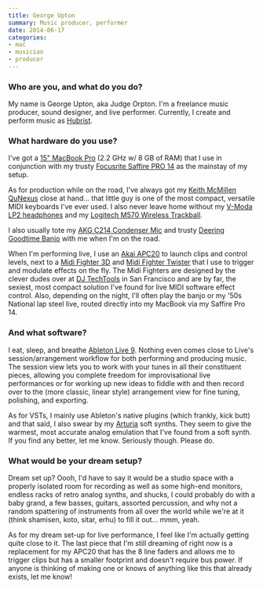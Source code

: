 ```yaml
---
title: George Upton
summary: Music producer, performer
date: 2014-06-17
categories:
- mac
- musician
- producer
---
```


### Who are you, and what do you do?

My name is George Upton, aka Judge Orpton. I'm a freelance music producer, sound designer, and live performer. Currently, I create and perform music as [Hubrist](http://soundcloud.com/hubrist/ "George's SoundCloud account.").

### What hardware do you use?

I've got a [15" MacBook Pro][macbook-pro] (2.2 GHz w/ 8 GB of RAM) that I use in conjunction with my trusty [Focusrite Saffire PRO 14][saffire-pro-14] as the mainstay of my setup. 

As for production while on the road, I've always got my [Keith McMillen QuNexus][qunexus] close at hand... that little guy is one of the most compact, versatile MIDI keyboards I've ever used. I also never leave home without my [V-Moda LP2 headphones][crossfade-lp2] and my [Logitech M570 Wireless Trackball][wireless-trackball-m570].

I also usually tote my [AKG C214 Condenser Mic][c214] and trusty [Deering Goodtime Banjo][goodtime] with me when I'm on the road.

When I'm performing live, I use an [Akai APC20][apc20] to launch clips and control levels, next to a [Midi Fighter 3D][midi-fighter-3d] and [Midi Fighter Twister][midi-fighter-twister] that I use to trigger and modulate effects on the fly. The Midi Fighters are designed by the clever dudes over at [DJ TechTools](http://www.djtechtools.com/ "The DJ TechTools website.") in San Francisco and are by far, the sexiest, most compact solution I've found for live MIDI software effect control. Also, depending on the night, I'll often play the banjo or my '50s National lap steel live, routed directly into my MacBook via my Saffire Pro 14.

### And what software?

I eat, sleep, and breathe [Ableton Live 9][live]. Nothing even comes close to Live's session/arrangement workflow for both performing and producing music. The session view lets you to work with your tunes in all their constituent pieces, allowing you complete freedom for improvisational live performances or for working up new ideas to fiddle with and then record over to the (more classic, linear style) arrangement view for fine tuning, polishing, and exporting.

As for VSTs, I mainly use Ableton's native plugins (which frankly, kick butt) and that said, I also swear by my [Arturia](http://www.arturia.com/ "The Arturia website.") soft synths. They seem to give the warmest, most accurate analog emulation that I've found from a soft synth. If you find any better, let me know. Seriously though. Please do.

### What would be your dream setup?

Dream set up? Oooh, I'd have to say it would be a studio space with a properly isolated room for recording as well as some high-end monitors, endless racks of retro analog synths, and shucks, I could probably do with a baby grand, a few basses, guitars, assorted percussion, and why not a random spattering of instruments from all over the world while we're at it (think shamisen, koto, sitar, erhu) to fill it out... mmm, yeah.

As for my dream set-up for live performance, I feel like I'm actually getting quite close to it. The last piece that I'm still dreaming of right now is a replacement for my APC20 that has the 8 line faders and allows me to trigger clips but has a smaller footprint and doesn't require bus power. If anyone is thinking of making one or knows of anything like this that already exists, let me know!

[apc20]: http://web.archive.org/web/20170704194956/http://www.akaipro.com:80/product/apc20 "A controller for Ableton Live."
[c214]: https://www.akg.com/pro/p/c214 "A condenser microphone."
[crossfade-lp2]: http://v-moda.com/crossfade-lp2-matte-black-metal/ "Over-the-ear headphones."
[goodtime]: https://www.deeringbanjos.com/collections/goodtime-banjos "A banjo."
[live]: https://www.ableton.com/en/live/ "Musical creation software."
[macbook-pro]: https://www.apple.com/macbook-pro/ "A laptop."
[midi-fighter-3d]: https://store.djtechtools.com/products/midi-fighter-3d "A music controller."
[midi-fighter-twister]: https://store.djtechtools.com/products/midi-fighter-twister "A MIDI controller."
[qunexus]: http://www.keithmcmillen.com/qunexus/tour "A portable music keyboard."
[saffire-pro-14]: http://us.focusrite.com/firewire-audio-interfaces/saffire-pro-14 "A Firewire audio interface."
[wireless-trackball-m570]: https://www.logitech.com/en-us/product/wireless-trackball-m570 "A wireless trackball."
